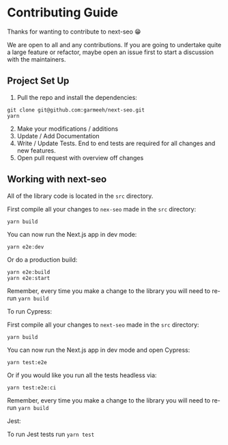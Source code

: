 # Contributing Guide

Thanks for wanting to contribute to next-seo 😁

We are open to all and any contributions. If you are going to undertake quite a large feature or refactor, maybe open an issue first to start a discussion with the maintainers.

## Project Set Up

1. Pull the repo and install the dependencies:

```
git clone git@github.com:garmeeh/next-seo.git
yarn
```

2. Make your modifications / additions
3. Update / Add Documentation
4. Write / Update Tests. End to end tests are required for all changes and new features.
5. Open pull request with overview off changes

## Working with next-seo

All of the library code is located in the `src` directory.

First compile all your changes to `nex-seo` made in the `src` directory:

```
yarn build
```

You can now run the Next.js app in dev mode:

```
yarn e2e:dev
```

Or do a production build:

```
yarn e2e:build
yarn e2e:start
```

Remember, every time you make a change to the library you will need to re-run `yarn build`

To run Cypress:

First compile all your changes to `next-seo` made in the `src` directory:

```
yarn build
```

You can now run the Next.js app in dev mode and open Cypress:

```
yarn test:e2e
```

Or if you would like you run all the tests headless via:

```
yarn test:e2e:ci
```

Remember, every time you make a change to the library you will need to re-run `yarn build`

Jest:

To run Jest tests run `yarn test`
